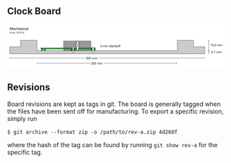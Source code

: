 ## Clock Board

![Mechanical design](Docs/Assets/design-side-view.png)

## Revisions

Board revisions are kept as tags in git. The board is generally tagged when the files have been sent off for manufacturing. To export a specific revision, simply run

```
$ git archive --format zip -o /path/to/rev-a.zip 4d268f
```

where the hash of the tag can be found by running `git show rev-a` for the specific tag.
